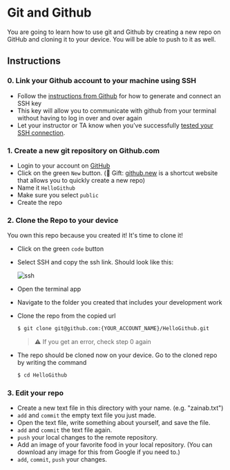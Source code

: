 # Git and Github

You are going to learn how to use git and Github by creating a new repo on GitHub and cloning it to your device. You will be able to push to it as well.

## Instructions


### 0. Link your Github account to your machine using SSH

- Follow the [instructions from Github](https://docs.github.com/en/authentication/connecting-to-github-with-ssh/checking-for-existing-ssh-keys#checking-for-existing-ssh-keys) for how to generate and connect an SSH key
- This key will allow you to communicate with github from your terminal without having to log in over and over again
- Let your instructor or TA know when you’ve successfully [tested your SSH connection](https://docs.github.com/en/authentication/connecting-to-github-with-ssh/testing-your-ssh-connection).

### 1. Create a new git repository on Github.com

- Login to your account on [GitHub](https://github.com)
- Click on the green `New` button. (🎁 Gift: [github.new](https://github.new) is a shortcut website that allows you to quickly create a new repo)
- Name it `HelloGithub` 
- Make sure you select `public`
- Create the repo

### 2. Clone the Repo to your device

You own this repo because you created it! It's time to clone it!
- Click on the green `code` button 
- Select SSH and copy the ssh link. Should look like this:  

  ![ssh](https://user-images.githubusercontent.com/8784343/133893992-19294504-e5e3-4a0f-a6f7-25459e0a1700.png)
  
- Open the terminal app 
- Navigate to the folder you created that includes your development work 
- Clone the repo from the copied url 

  ```sh
  $ git clone git@github.com:{YOUR_ACCOUNT_NAME}/HelloGithub.git
  ```
  > ⚠️ If you get an error, check step 0 again
  
- The repo should be cloned now on your device. Go to the cloned repo by writing the command 
  
  ```sh
  $ cd HelloGithub
  ```
  
### 3. Edit your repo

- Create a new text file in this directory with your name. (e.g. "zainab.txt")
- `add` and `commit` the empty text file you just made.
- Open the text file, write something about yourself, and save the file.
- `add` and `commit` the text file again.
- `push` your local changes to the remote repository.
- Add an image of your favorite food in your local repository. (You can download any image for this from Google if you need to.)
- `add`, `commit`, `push` your changes.
